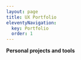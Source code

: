 ```yaml
---
layout: page
title: UX Portfolio
eleventyNavigation:
  key: Portfolio
  order: 1
---
```


**Personal projects and tools** 
